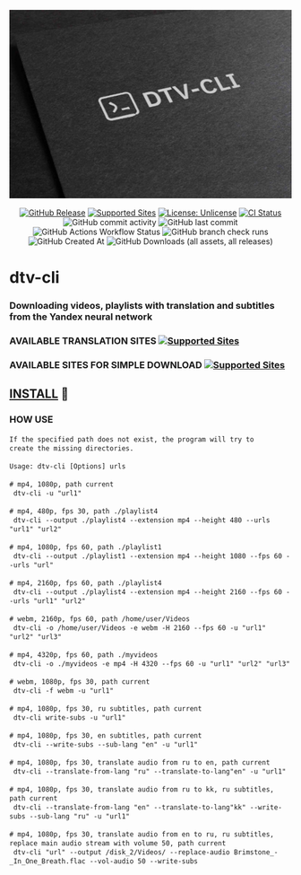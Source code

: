 <!-- MANPAGE: BEGIN EXCLUDED SECTION -->
<div align="center">

![DTV-CLI](.github/workflows/head.jpg)
    
[![GitHub Release](https://img.shields.io/github/v/release/31normaslavik/dtv-cli?sort=date&display_name=tag&style=for-the-badge&labelColor=green)](https://github.com/31normaslavik/dtv-cli/releases "Release")
[![Supported Sites](https://img.shields.io/badge/-Supported_Sites-brightgreen.svg?style=for-the-badge)](https://github.com/yt-dlp/yt-dlp/blob/master/supportedsites.md "Supported Sites")
[![License: Unlicense](https://img.shields.io/badge/-license-blue.svg?style=for-the-badge)](LICENSE "License")
[![CI Status](https://img.shields.io/github/actions/workflow/status/31normaslavik/dtv-cli/.github/workflows/ubuntu.yml?branch=main&label=Tests&style=for-the-badge&labelColor=4B88A2)](https://github.com/31normaslavik/dtv-cli/actions "CI Status")
![GitHub commit activity](https://img.shields.io/github/commit-activity/m/31normaslavik/dtv-cli?style=for-the-badge&labelColor=70A37F&color=ADBDFF)
![GitHub last commit](https://img.shields.io/github/last-commit/31normaslavik/dtv-cli?display_timestamp=author&style=for-the-badge&labelColor=79B473)
![GitHub Actions Workflow Status](https://img.shields.io/github/actions/workflow/status/31normaslavik/dtv-cli/.github%2Fworkflows%2Fubuntu.yml?style=for-the-badge&labelColor=505168)
![GitHub branch check runs](https://img.shields.io/github/check-runs/31normaslavik/dtv-cli/main?style=for-the-badge&labelColor=004777)
![GitHub Created At](https://img.shields.io/github/created-at/31normaslavik/dtv-cli?style=for-the-badge&labelColor=DBBEA1&color=E08E45)
![GitHub Downloads (all assets, all releases)](https://img.shields.io/github/downloads/31normaslavik/dtv-cli/total?style=for-the-badge&labelColor=379392&color=B3C0A4)
    
</div>
<!-- MANPAGE: END EXCLUDED SECTION -->
    

# dtv-cli
### Downloading videos, playlists with translation and subtitles from the Yandex neural network
### AVAILABLE TRANSLATION SITES [![Supported Sites](https://img.shields.io/badge/-push_me-187795.svg?style=for-the-badge)](https://github.com/FOSWLY/vot-cli/wiki/%5BEN%5D-Supported-sites "Supported Sites")
### AVAILABLE SITES FOR SIMPLE DOWNLOAD [![Supported Sites](https://img.shields.io/badge/-push_me-187795.svg?style=for-the-badge)](https://github.com/yt-dlp/yt-dlp/blob/master/supportedsites.md "Supported Sites")


## [INSTALL](INSTALL.md) 🔗

### HOW USE 
```
If the specified path does not exist, the program will try to   
create the missing directories.

Usage: dtv-cli [Options] urls

# mp4, 1080p, path current
 dtv-cli -u "url1"

# mp4, 480p, fps 30, path ./playlist4
 dtv-cli --output ./playlist4 --extension mp4 --height 480 --urls "url1" "url2"

# mp4, 1080p, fps 60, path ./playlist1
 dtv-cli --output ./playlist1 --extension mp4 --height 1080 --fps 60 --urls "url"

# mp4, 2160p, fps 60, path ./playlist4
 dtv-cli --output ./playlist4 --extension mp4 --height 2160 --fps 60 --urls "url1" "url2"

# webm, 2160p, fps 60, path /home/user/Videos
 dtv-cli -o /home/user/Videos -e webm -H 2160 --fps 60 -u "url1" "url2" "url3"

# mp4, 4320p, fps 60, path ./myvideos
 dtv-cli -o ./myvideos -e mp4 -H 4320 --fps 60 -u "url1" "url2" "url3"

# webm, 1080p, fps 30, path current
 dtv-cli -f webm -u "url1"

# mp4, 1080p, fps 30, ru subtitles, path current
 dtv-cli write-subs -u "url1"

# mp4, 1080p, fps 30, en subtitles, path current
 dtv-cli --write-subs --sub-lang "en" -u "url1"

# mp4, 1080p, fps 30, translate audio from ru to en, path current
 dtv-cli --translate-from-lang "ru" --translate-to-lang"en" -u "url1"

# mp4, 1080p, fps 30, translate audio from ru to kk, ru subtitles, path current
 dtv-cli --translate-from-lang "en" --translate-to-lang"kk" --write-subs --sub-lang "ru" -u "url1"

# mp4, 1080p, fps 30, translate audio from en to ru, ru subtitles, replace main audio stream with volume 50, path current
 dtv-cli "url" --output /disk_2/Videos/ --replace-audio Brimstone_-_In_One_Breath.flac --vol-audio 50 --write-subs

```


